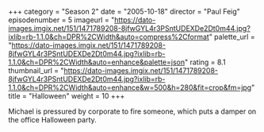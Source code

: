 +++
category = "Season 2"
date = "2005-10-18"
director = "Paul Feig"
episodenumber = 5
imageurl = "https://dato-images.imgix.net/151/1471789208-8jfwGYL4r3PSntUDEXDe2Dt0m44.jpg?ixlib=rb-1.1.0&ch=DPR%2CWidth&auto=compress%2Cformat"
palette_url = "https://dato-images.imgix.net/151/1471789208-8jfwGYL4r3PSntUDEXDe2Dt0m44.jpg?ixlib=rb-1.1.0&ch=DPR%2CWidth&auto=enhance&palette=json"
rating = 8.1
thumbnail_url = "https://dato-images.imgix.net/151/1471789208-8jfwGYL4r3PSntUDEXDe2Dt0m44.jpg?ixlib=rb-1.1.0&ch=DPR%2CWidth&auto=enhance&w=500&h=280&fit=crop&fm=jpg"
title = "Halloween"
weight = 10
+++

Michael is pressured by corporate to fire someone, which puts a damper on the office Halloween party.